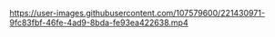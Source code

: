 


https://user-images.githubusercontent.com/107579600/221430971-9fc83fbf-46fe-4ad9-8bda-fe93ea422638.mp4

